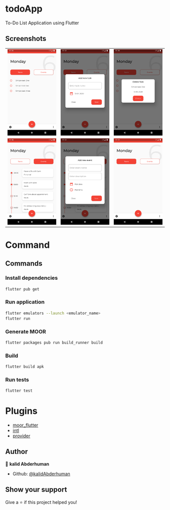 # todoApp
To-Do List Application using Flutter
## Screenshots

||||
|--|--|--|
| ![tasklist](./docs/task_lists.png) | ![add_task](./docs/add_task.png) |![delete_task](./docs/delete_task.png) |
| ![eventlist](./docs/event_list.png) | ![add_event](./docs/add_event.png) |![delete_event](./docs/empty_task_list.png) |

# Command

## Commands

### Install dependencies

```sh
flutter pub get
```

### Run application

```sh
flutter emulators --launch <emulator_name>
flutter run
```

### Generate MOOR

```sh
flutter packages pub run build_runner build
```

### Build

```sh
flutter build apk
```

### Run tests

```sh
flutter test
```


# Plugins

- [moor_flutter](https://pub.dev/packages/moor_flutter)
- [intl](https://pub.dev/packages/intl)
- [provider](https://pub.dev/packages/provider)


## Author

👤 **kalid Abderhuman**

* Github: [@kalidAbderhuman](https://github.com/kamnass)

## Show your support

Give a ⭐️ if this project helped you!


